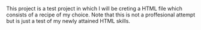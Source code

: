 This project is a test project in which I will be creting a HTML file which consists of a recipe of my choice.
Note that this is not a proffesional attempt but is just a test of my newly attained HTML skills.
